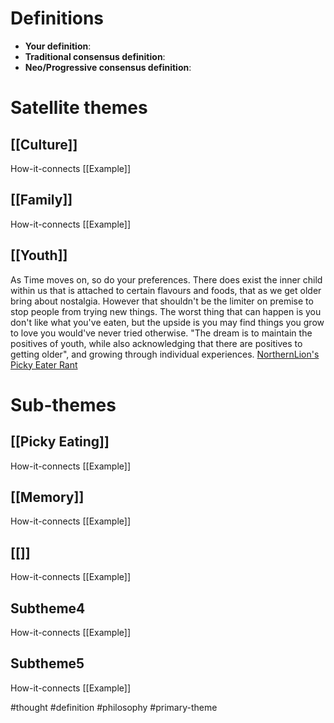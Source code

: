 # Definitions
- **Your definition**:
- **Traditional consensus definition**:
- **Neo/Progressive consensus definition**:

# Satellite themes
## [[Culture]]
How-it-connects
[[Example]]

## [[Family]]
How-it-connects
[[Example]]

## [[Youth]]
As Time moves on, so do your preferences. There does exist the inner child within us that is attached to certain flavours and foods, that as we get older bring about nostalgia. However that shouldn't be the limiter on premise to stop people from trying new things. The worst thing that can happen is you don't like what you've eaten, but the upside is you may find things you grow to love you would've never tried otherwise.
"The dream is to maintain the positives of youth, while also acknowledging that there are positives to getting older", and growing through individual experiences.
[NorthernLion's Picky Eater Rant](https://www.youtube.com/watch?v=cVVRaowO1RI&t=576s)

# Sub-themes
## [[Picky Eating]]
How-it-connects
[[Example]]

## [[Memory]]
How-it-connects
[[Example]]

## [[]]
How-it-connects
[[Example]]

## Subtheme4
How-it-connects
[[Example]]

## Subtheme5
How-it-connects
[[Example]]






#thought #definition #philosophy #primary-theme